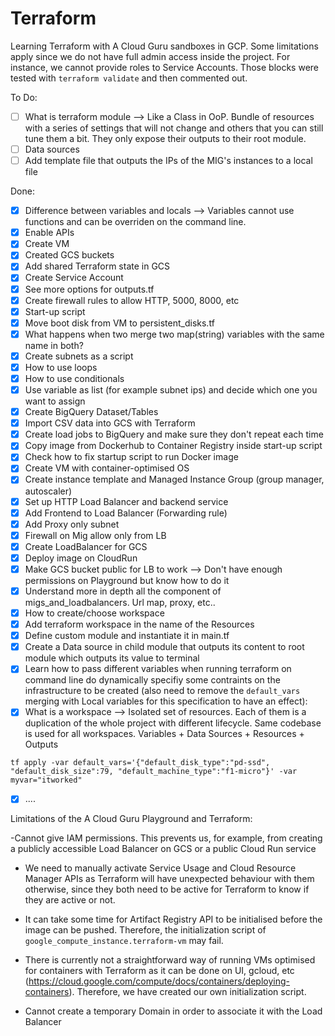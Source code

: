 # Terraform
Learning Terraform with A Cloud Guru sandboxes in GCP. Some limitations apply since we do not have full admin access inside the project.
For instance, we cannot provide roles to Service Accounts. Those blocks were tested with `terraform validate` and then commented out.


To Do:

- [ ] What is terraform module --> Like a Class in OoP. Bundle of resources with a series of settings that will not change and others that you can still tune them a bit. They only expose their outputs to their root module.
- [ ] Data sources
- [ ] Add template file that outputs the IPs of the MIG's instances to a local file

Done:

- [X] Difference between variables and locals --> Variables cannot use functions and can be overriden on the command line.
- [X] Enable APIs
- [X] Create VM
- [X] Created GCS buckets
- [X] Add shared Terraform state in GCS
- [X] Create Service Account
- [X] See more options for outputs.tf
- [X] Create firewall rules to allow HTTP, 5000, 8000, etc
- [X] Start-up script
- [X] Move boot disk from VM to persistent_disks.tf
- [X] What happens when two merge two map(string) variables with the same name in both?
- [X] Create subnets as a script
- [X] How to use loops
- [X] How to use conditionals
- [X] Use variable as list (for example subnet ips) and decide which one you want to assign
- [X] Create BigQuery Dataset/Tables
- [X] Import CSV data into GCS with Terraform
- [X] Create load jobs to BigQuery and make sure they don't repeat each time
- [X] Copy image from Dockerhub to Container Registry inside start-up script
- [X] Check how to fix startup script to run Docker image
- [X] Create VM with container-optimised OS
- [X] Create instance template and Managed Instance Group (group manager, autoscaler)
- [X] Set up HTTP Load Balancer and backend service
- [X] Add Frontend to Load Balancer (Forwarding rule)
- [X] Add Proxy only subnet
- [X] Firewall on Mig allow only from LB
- [X] Create LoadBalancer for GCS
- [X] Deploy image on CloudRun
- [X] Make GCS bucket public for LB to work --> Don't have enough permissions on Playground but know how to do it
- [X] Understand more in depth all the component of migs_and_loadbalancers. Url map, proxy, etc..
- [X] How to create/choose workspace
- [X] Add terraform workspace in the name of the Resources
- [X] Define custom module and instantiate it in main.tf
- [X] Create a Data source in child module that outputs its content to root module which outputs its value to terminal
- [X] Learn how to pass different variables when running terraform on command line do dynamically specifiy some contraints on the infrastructure to be created (also need to remove the `default_vars` merging with Local variables for this specification to have an effect):
- [X] What is a workspace --> Isolated set of resources. Each of them is a duplication of the whole project with different lifecycle. Same codebase is used for all workspaces. Variables + Data Sources + Resources + Outputs

```tf apply -var default_vars='{"default_disk_type":"pd-ssd", "default_disk_size":79, "default_machine_type":"f1-micro"}' -var myvar="itworked"```

- [X] ....

Limitations of the A Cloud Guru Playground and Terraform:

-Cannot give IAM permissions. This prevents us, for example, from creating a publicly accessible Load Balancer on GCS or a public Cloud Run service

- We need to manually activate Service Usage and Cloud Resource Manager APIs as Terraform will have unexpected behaviour with them otherwise,
since they both need to be active for Terraform to know if they are active or not.

- It can take some time for Artifact Registry API to be initialised before the image can be pushed. Therefore, the initialization script of `google_compute_instance.terraform-vm` may fail.

- There is currently not a straightforward way of running VMs optimised for containers with Terraform as it can be done on UI, gcloud, etc (https://cloud.google.com/compute/docs/containers/deploying-containers). Therefore, we have created our own initialization script.

- Cannot create a temporary Domain in order to associate it with the Load Balancer